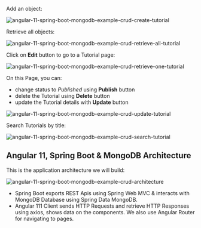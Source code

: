 
Add an object:

![angular-11-spring-boot-mongodb-example-crud-create-tutorial](angular-11-spring-boot-mongodb-example-crud-create-tutorial.png)

Retrieve all objects:

![angular-11-spring-boot-mongodb-example-crud-retrieve-all-tutorial](angular-11-spring-boot-mongodb-example-crud-retrieve-all-tutorial.png)

Click on **Edit** button to go to a Tutorial page:

![angular-11-spring-boot-mongodb-example-crud-retrieve-one-tutorial](angular-11-spring-boot-mongodb-example-crud-retrieve-one-tutorial.png)

On this Page, you can:

- change status to *Published* using **Publish** button
- delete the Tutorial using **Delete** button
- update the Tutorial details with **Update** button

![angular-11-spring-boot-mongodb-example-crud-update-tutorial](angular-11-spring-boot-mongodb-example-crud-update-tutorial.png)

Search Tutorials by title:

![angular-11-spring-boot-mongodb-example-crud-search-tutorial](angular-11-spring-boot-mongodb-example-crud-search-tutorial.png)

## Angular 11, Spring Boot & MongoDB Architecture
This is the application architecture we will build:

![angular-11-spring-boot-mongodb-example-crud-architecture](angular-11-spring-boot-mongodb-example-crud-architecture.png)

- Spring Boot exports REST Apis using Spring Web MVC & interacts with MongoDB Database using Spring Data MongoDB.
- Angular 111 Client sends HTTP Requests and retrieve HTTP Responses using axios, shows data on the components. We also use Angular Router for navigating to pages.
